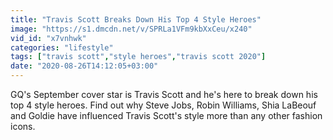 ```yaml
---
title: "Travis Scott Breaks Down His Top 4 Style Heroes"
image: "https://s1.dmcdn.net/v/SPRLa1VFm9kbXxCeu/x240"
vid_id: "x7vnhwk"
categories: "lifestyle"
tags: ["travis scott","style heroes","travis scott 2020"]
date: "2020-08-26T14:12:05+03:00"
---
```

GQ's September cover star is Travis Scott and he's here to break down his top 4 style heroes. Find out why Steve Jobs, Robin Williams, Shia LaBeouf and Goldie have influenced Travis Scott's style more than any other fashion icons.
